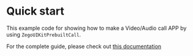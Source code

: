# Quick start

This example code for showing how to make a Video/Audio call APP by using `ZegoUIKitPrebuiltCall`.

For the complete guide,  please check out [this documentation](https://docs.zegocloud.com/article/14821)